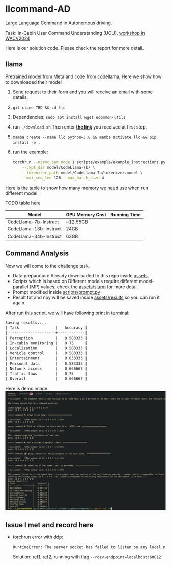 # llcommand-AD

Large Language Command in Autonomous driving.

Task: In-Cabin User Command Understanding (UCU), [workshop in WACV2024](https://llvm-ad.github.io/challenges/)

Here is our solution code. Please check the report for more detail.

## llama

[Pretrained model from Meta](https://ai.meta.com/llama/) and code from [codellama](https://github.com/facebookresearch/codellama/tree/main), Here we show how to downloaded their model

1. Send request to their form and you will receive an email with some details.
2. `git clone TBD && cd llc` 
3. Dependencies: `sudo apt install wget ucommon-utils`
4. run `./download.sh` Then enter **<u>the link</u>** you received at first step.

5. `mamba create --name llc python=3.8 && mamba activate llc && pip install -e .`

6. run the example:

   ```bash
   torchrun --nproc_per_node 1 scripts/example/example_instructions.py \
       --ckpt_dir model/CodeLlama-7b/ \
       --tokenizer_path model/CodeLlama-7b/tokenizer.model \
       --max_seq_len 128 --max_batch_size 4
   ```

Here is the table to show how many memory we need use when run different model.

TODO table here

| Model                  | GPU Memory Cost | Running Time |
| ---------------------- | --------------- | ------------ |
| CodeLlama-7b-Instruct  |     ~12.55GB    |              |
| CodeLlama-13b-Instruct |         24GB    |              |
| CodeLlama-34b-Instruct |         63GB    |              |



## Command Analysis 

Now we will come to the challenge task.

- Data preparation: Already downloaded to this repo inside [assets](assets/ucu.csv).
- Scripts which is based on Different models require different model-parallel (MP) values, check the [assets/slurm](assets/slurm) for more detail.
- Prompt modified inside [scripts/prompt.py](scripts/prompt.py)
- Result txt and npy will be saved inside [assets/results](assets/results) so you can run it again.

After run this script, we will have following print in terminal:
```
Saving results....
| Task                |   Accuracy |
|---------------------+------------|
| Perception          |   0.583333 |
| In-cabin monitoring |   0.75     |
| Localization        |   0.583333 |
| Vehicle control     |   0.583333 |
| Entertainment       |   0.833333 |
| Personal data       |   0.583333 |
| Network access      |   0.666667 |
| Traffic laws        |   0.75     |
| Overall             |   0.666667 |
```

Here is demo image:
![](assets/readme/demo.png)


## Issue I met and record here
- torchrun error with ddp:
  ```bash
  RuntimeError: The server socket has failed to listen on any local network address. The server socket has failed to bind to [::]:29500 (errno: 98 - Address already in use). The server socket has failed to bind to 0.0.0.0:29500 (errno: 98 - Address already in use).
  ```
  Solution: [ref1](https://discuss.pytorch.org/t/runtimeerror-the-server-socket-has-failed-to-listen-on-any-local-network-address-the-server-socket-has-failed-to-bind-to-29500/180333), [ref2](https://pytorch.org/docs/stable/elastic/run.html), running with flag `--rdzv-endpoint=localhost:60012`